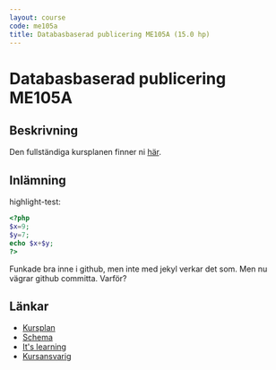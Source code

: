 ```yaml
---
layout: course
code: me105a
title: Databasbaserad publicering ME105A (15.0 hp)
---
```


# Databasbaserad publicering ME105A

## Beskrivning

Den fullständiga kursplanen finner ni [här][kursplan].

## Inlämning


highlight-test:

```php
<?php
$x=9;
$y=7;
echo $x+$y;
?>
```

Funkade bra inne i github, men inte med jekyl verkar det som. Men nu vägrar github committa. Varför?

## Länkar

* [Kursplan][kursplan]
* [Schema][schema]
* [It's learning][itslearning]
* [Kursansvarig](/contact)


[kursplan]: http://xxx "yyy"
[schema]: xxx "yyy"
[itslearning]: xxx "yyy"
